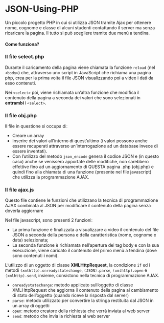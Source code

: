 # JSON-Using-PHP

Un piccolo progetto PHP in cui si utilizza JSON tramite Ajax per ottenere nome, cognome e classe di alcuni studenti contattando il server ma senza ricaricare la pagina. Il tutto si può scegliere tramite due menù a tendina.

#### Come funziona?

### Il file select.php
Durante il caricamento della pagina viene chiamata la funzione `reload` (nel `<body>`) che, attraverso uno script in JavaScript che richiama una pagina php, crea per la prima volta il file JSON visualizzando poi a video i dati da esso contenuti.

Nei `<select>` poi, viene richiamata un’altra funzione che modifica il contenuto della pagina a seconda dei valori che sono selezionati in **entrambi** i `<select>`.

### Il file obj.php
Il file in questione si occupa di:

* Creare un array
* Inserire dei valori all'interno di quest’ultimo (i valori possono anche essere recuperati attraverso un’interrogazione ad un database invece di essere inventati).
* Con l’utilizzo del metodo `json_encode` genera il codice JSON e (in questo caso) anche se venissero apportate delle modifiche, non sarebbero effettive fino ad un aggiornamento di QUESTA pagina .php (obj.php) e quindi fino alla chiamata di una funzione (presente nel file javascript) che utilizza la programmazione AJAX.

### Il file ajax.js
Questo file contiene le funzioni che utilizzano la tecnica di programmazione AJAX combinata al JSON per modificare il contenuto della pagina senza doverla aggiornare 

Nel file javascript, sono presenti 2 funzioni:

* La prima funzione è finalizzata a visualizzare a video il contenuto del file JSON a seconda della persona e della caratteristica (nome, cognome o data) selezionata;
* La seconda funzione è richiamata nell’apertura del tag body e con la sua esecuzione, viene caricato il contenuto del primo menù a tendina (dove sono contenuti i nomi).

L’utilizzo di un oggetto di classe **XMLHttpRequest**, la condizione `if` ed i metodi `(xmlhttp).onreadystatechange`, `(JSON).parse`, `(xmlhttp).open` e `(xmlhttp).send`, insieme, consistono nella tecnica di programmazione AJAX. 

* `onreadystatechange`: metodo applicato sull’oggetto di classe XMLHttpRequest che aggiorna il contenuto della pagina al cambiamento di stato dell’oggetto (quando riceve la risposta dal server)
* `parse`: metodo utilizzato per convertire la stringa restituita dal JSON in un array di oggetti
* `open`: metodo creatore della richiesta che verrà inviata al web server
* `send`: metodo che invia la richiesta al web server 
